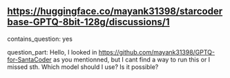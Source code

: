 ## https://huggingface.co/mayank31398/starcoderbase-GPTQ-8bit-128g/discussions/1

contains_question: yes

question_part: Hello, I looked in https://github.com/mayank31398/GPTQ-for-SantaCoder as you mentionned, but I cant find a way to run this or I missed sth. Which model should I use? Is it possible?